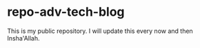 # repo-adv-tech-blog
This is my public repository. I will update this every now and then Insha'Allah.
